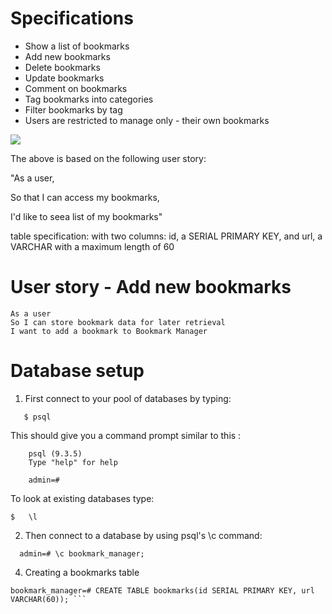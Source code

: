 # Specifications

- Show a list of bookmarks
-  Add new bookmarks
- Delete bookmarks
- Update bookmarks
- Comment on bookmarks
- Tag bookmarks into categories
- Filter bookmarks by tag
- Users are restricted to manage only - their own bookmarks


[![](https://mermaid.ink/img/eyJjb2RlIjoiY2xhc3NEaWFncmFtXG5cbmNsYXNzIEJvb2ttYXJrTWFuYWdlciB7XG4gICtjdXJyZW50X2Jvb2ttYXJrc1xuICArc2hvd19ib29rbWFya3MoKVxufSIsIm1lcm1haWQiOnsidGhlbWUiOiJkZWZhdWx0In0sInVwZGF0ZUVkaXRvciI6ZmFsc2V9)](https://mermaid-js.github.io/mermaid-live-editor/#/edit/eyJjb2RlIjoiY2xhc3NEaWFncmFtXG5cbmNsYXNzIEJvb2ttYXJrTWFuYWdlciB7XG4gICtjdXJyZW50X2Jvb2ttYXJrc1xuICArc2hvd19ib29rbWFya3MoKVxufSIsIm1lcm1haWQiOnsidGhlbWUiOiJkZWZhdWx0In0sInVwZGF0ZUVkaXRvciI6ZmFsc2V9)

The above is based on the following user story:

 "As a user,

So that I can access my bookmarks, 

I'd like to seea list of my bookmarks"

table specification: 
with two columns: id, a SERIAL PRIMARY KEY, and url, a VARCHAR with a maximum length of 60


# User story - Add new bookmarks

```
As a user
So I can store bookmark data for later retrieval
I want to add a bookmark to Bookmark Manager
```



# Database setup 

1. First connect to your pool of databases by typing:
```
   $ psql 
 ```

   This should give you a command prompt similar to this :

```
    psql (9.3.5)
    Type "help" for help

    admin=#
```
To look at existing databases type:
```
$   \l
```
  2. Then connect to a database by  using psql's \c command:

```
  admin=# \c bookmark_manager;
```

4. Creating a bookmarks table 

```
bookmark_manager=# CREATE TABLE bookmarks(id SERIAL PRIMARY KEY, url VARCHAR(60)); ```


